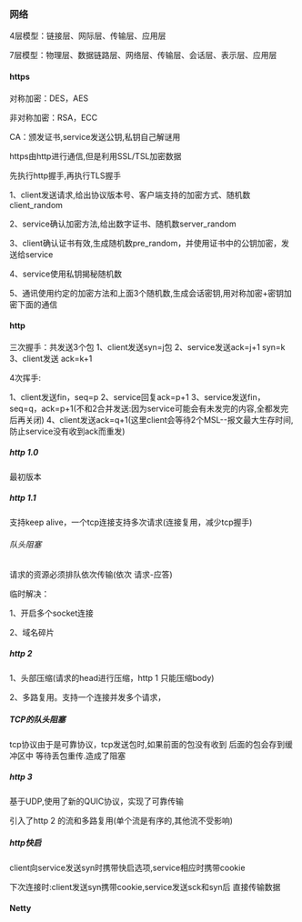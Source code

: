 ### 网络

4层模型：链接层、网际层、传输层、应用层

7层模型：物理层、数据链路层、网络层、传输层、会话层、表示层、应用层

#### https

对称加密：DES，AES 

非对称加密：RSA，ECC

CA：颁发证书,service发送公钥,私钥自己解谜用

https由http进行通信,但是利用SSL/TSL加密数据

先执行http握手,再执行TLS握手

1、client发送请求,给出协议版本号、客户端支持的加密方式、随机数client_random

2、service确认加密方法,给出数字证书、随机数server_random

3、client确认证书有效,生成随机数pre_random，并使用证书中的公钥加密，发送给service

4、service使用私钥揭秘随机数

5、通讯使用约定的加密方法和上面3个随机数,生成会话密钥,用对称加密+密钥加密下面的通信


#### http

三次握手：共发送3个包
1、client发送syn=j包
2、service发送ack=j+1 syn=k
3、client发送 ack=k+1

4次挥手:

1、client发送fin，seq=p
2、service回复ack=p+1
3、service发送fin，seq=q，ack=p+1(不和2合并发送:因为service可能会有未发完的内容,全都发完后再关闭)
4、client发送ack=q+1(这里client会等待2个MSL--报文最大生存时间,防止service没有收到ack而重发)

##### http 1.0

最初版本

##### http 1.1

支持keep alive，一个tcp连接支持多次请求(连接复用，减少tcp握手)

###### 队头阻塞

请求的资源必须排队依次传输(依次 请求-应答)

临时解决：

1、开启多个socket连接

2、域名碎片

##### http 2

1、头部压缩(请求的head进行压缩，http 1 只能压缩body)

2、多路复用。支持一个连接并发多个请求，

##### TCP的队头阻塞

tcp协议由于是可靠协议，tcp发送包时,如果前面的包没有收到 后面的包会存到缓冲区中 等待丢包重传.造成了阻塞

##### http 3

基于UDP,使用了新的QUIC协议，实现了可靠传输

引入了http 2 的流和多路复用(单个流是有序的,其他流不受影响)


##### http快启

client向service发送syn时携带快启选项,service相应时携带cookie

下次连接时:client发送syn携带cookie,service发送sck和syn后 直接传输数据

#### Netty

